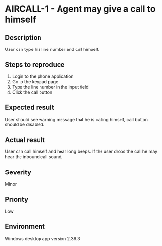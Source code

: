 **AIRCALL-1** - Agent may give a call to himself
================================================

Description
-----------

User can type his line number and call himself.

Steps to reproduce
------------------

1. Login to the phone application
2. Go to the keypad page
3. Type the line number in the input field
4. Click the call button

Expected result
---------------

User should see warning message that he is calling himself, call button should be disabled.

Actual result
-------------

User can call himself and hear long beeps. If the user drops the call he may hear the inbound call sound.

Severity
--------
Minor

Priority
--------
Low

Environment 
-----------
Windows desktop app version 2.36.3
